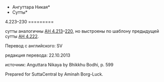 * Ангуттара Никая*
* Сутты*

4\.223–230
\=\=\=\=\=\=\=\=\=

сутты аналогичны [АН 4\.213](/an4\.213/ru/sv)–[220](/an4\.220/ru/sv), но выстроены по шаблону предыдущей сутты [АН 4\.222](/an4\.222/ru/sv)\.

Перевод с английского: SV

редакция перевода: 22\.10\.2013

источник: Anguttara Nikaya by Bhikkhu Bodhi, p\. 599

Prepared for SuttaCentral by Aminah Borg\-Luck\.